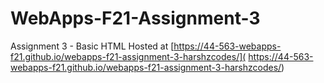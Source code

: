 # WebApps-F21-Assignment-3
Assignment 3 - Basic HTML
Hosted at [https://44-563-webapps-f21.github.io/webapps-f21-assignment-3-harshzcodes/]( https://44-563-webapps-f21.github.io/webapps-f21-assignment-3-harshzcodes/)